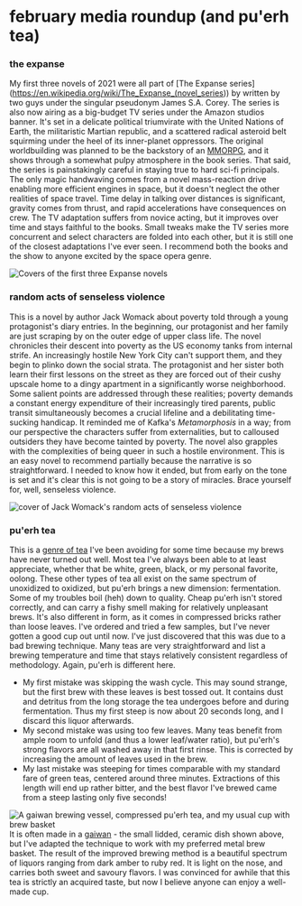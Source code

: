 # february media roundup (and pu'erh tea)

### the expanse
My first three novels of 2021 were all part of [The Expanse series](https://en.wikipedia.org/wiki/The_Expanse_(novel_series&rpar;) by written by two guys under the singular pseudonym James S.A. Corey. The series is also now airing as a big-budget TV series under the Amazon studios banner. It's set in a delicate political triumvirate with the United Nations of Earth, the militaristic Martian republic, and a scattered radical asteroid belt squirming under the heel of its inner-planet oppressors. The original worldbuilding was planned to be the backstory of an [MMORPG](https://en.wikipedia.org/wiki/Massively_multiplayer_online_role-playing_game), and it shows through a somewhat pulpy atmosphere in the book series. That said, the series is painstakingly careful in staying true to hard sci-fi principals. The only magic handwaving comes from a novel mass-reaction drive enabling more efficient engines in space, but it doesn't neglect the other realities of space travel. Time delay in talking over distances is significant, gravity comes from thrust, and rapid accelerations have consequences on crew. The TV adaptation suffers from novice acting, but it improves over time and stays faithful to the books. Small tweaks make the TV series more concurrent and select characters are folded into each other, but it is still one of the closest adaptations I've ever seen. I recommend both the books and the show to anyone excited by the space opera genre.

![Covers of the first three Expanse novels](expanse.jpg)

### random acts of senseless violence
This is a novel by author Jack Womack about poverty told through a young protagonist's diary entries. In the beginning, our protagonist and her family are just scraping by on the outer edge of upper class life. The novel chronicles their descent into poverty as the US economy tanks from internal strife. An increasingly hostile New York City can't support them, and they begin to plinko down the social strata. The protagonist and her sister both learn their first lessons on the street as they are forced out of their cushy upscale home to a dingy apartment in a significantly worse neighborhood. Some salient points are addressed through these realities; poverty demands a constant energy expenditure of their increasingly tired parents, public transit simultaneously becomes a crucial lifeline and a debilitating time-sucking handicap. It reminded me of Kafka's *Metamorphosis* in a way; from our perspective the characters suffer from externalities, but to calloused outsiders they have become tainted by poverty. The novel also grapples with the complexities of being queer in such a hostile environment. This is an easy novel to recommend partially because the narrative is so straightforward. I needed to know how it ended, but from early on the tone is set and it's clear this is not going to be a story of miracles. Brace yourself for, well, senseless violence.

![cover of Jack Womack's random acts of senseless violence](violence.jpg)

### pu'erh tea
This is a [genre of tea](https://en.wikipedia.org/wiki/Pu'er_tea) I've been avoiding for some time because my brews have never turned out well. Most tea I've always been able to at least appreciate, whether that be white, green, black, or my personal favorite, oolong. These other types of tea all exist on the same spectrum of unoxidized to oxidized, but pu'erh brings a new dimension: fermentation. Some of my troubles boil (heh) down to quality. Cheap pu'erh isn't stored correctly, and can carry a fishy smell making for relatively unpleasant brews. It's also different in form, as it comes in compressed bricks rather than loose leaves. I've ordered and tried a few samples, but I've never gotten a good cup out until now. I've just discovered that this was due to a bad brewing technique. Many teas are very straightforward and list a brewing temperature and time that stays relatively consistent regardless of methodology. Again, pu'erh is different here. 
- My first mistake was skipping the wash cycle. This may sound strange, but the first brew with these leaves is best tossed out. It contains dust and detritus from the long storage the tea undergoes before and during fermentation. Thus my first steep is now about 20 seconds long, and I discard this liquor afterwards.
- My second mistake was using too few leaves. Many teas benefit from ample room to unfold (and thus a lower leaf/water ratio), but pu'erh's strong flavors are all washed away in that first rinse. This is corrected by increasing the amount of leaves used in the brew.
- My last mistake was steeping for times comparable with my standard fare of green teas, centered around three minutes. Extractions of this length will end up rather bitter, and the best flavor I've brewed came from a steep lasting only five seconds!

![A gaiwan brewing vessel, compressed pu'erh tea, and my usual cup with brew basket](tea.jpg)
It is often made in a [gaiwan](https://en.wikipedia.org/wiki/Gaiwan) - the small lidded, ceramic dish shown above, but I've adapted the technique to work with my preferred metal brew basket. The result of the improved brewing method is a beautiful spectrum of liquors ranging from dark amber to ruby red. It is light on the nose, and carries both sweet and savoury flavors. I was convinced for awhile that this tea is strictly an acquired taste, but now I believe anyone can enjoy a well-made cup.